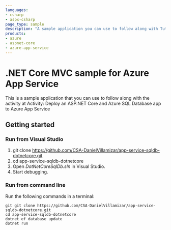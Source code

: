 ```yaml
---
languages:
- csharp
- aspx-csharp
page_type: sample
description: "A sample application you can use to follow along with Tutorial: Deploy an ASP.NET Core and Azure SQL Database app to Azure App Service."
products:
- azure
- aspnet-core
- azure-app-service
---
```


# .NET Core MVC sample for Azure App Service

This is a sample application that you can use to follow along with the activity at 
Activity: Deploy an ASP.NET Core and Azure SQL Database app to Azure App Service 

## Getting started

### Run from Visual Studio

1. git clone https://github.com/CSA-DanielVillamizar/app-service-sqldb-dotnetcore.git
2. cd app-service-sqldb-dotnetcore
3. Open *DotNetCoreSqlDb.sln* in Visual Studio.
4. Start debugging.

### Run from command line

Run the following commands in a terminal:

```
git git clone https://github.com/CSA-DanielVillamizar/app-service-sqldb-dotnetcore.git
cd app-service-sqldb-dotnetcore
dotnet ef database update
dotnet run
```

